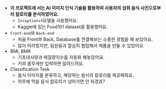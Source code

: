 - **이 프로젝트에
서는 AI 이미지 인식 기술을 활용하여 사용자의 섭취 음식 사진으로부터 칼로리를 분석하였어요.** 
  - `Inceptionv3`모델을 사용했어요.
  - Kaggle에 있는 Food101 dataset을 활용했어요.
- `Front-end`와 `Back-end`
  - 처음 Front와 Back, Database를 연결해보는 소중한 경험을 해 보았어요.
  - 많이 어려웠지만, 팀원들과 열심히 협업해서 제품을 만들 수 있었어요.
- BMI, BMR
  - 기초대사량과 체질량지수를 자동화 해놓았어요.
  - 키와 몸무게만 입력하면 알려드려요.
- Classification Tesk
  - 음식 이미지를 분류하고, 해당하는 음식의 칼로리를 제공해줘요.
  - 하루에 먹을 음식 칼로리가 넘어가면 안 되겠죠?